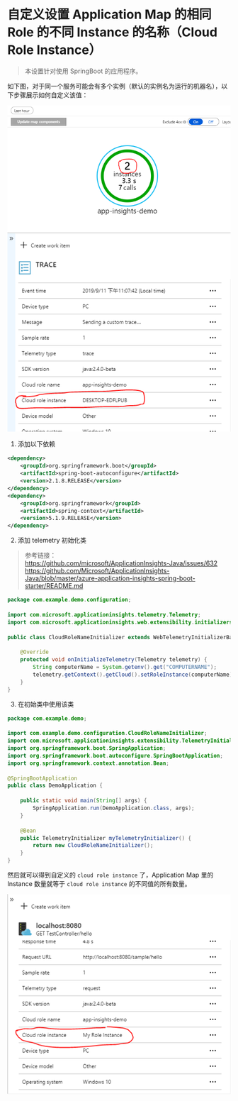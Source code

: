 # 自定义设置 Application Map 的相同 Role 的不同 Instance 的名称（Cloud Role Instance）

> 本设置针对使用 SpringBoot 的应用程序。

如下图，对于同一个服务可能会有多个实例（默认的实例名为运行的机器名），以下步骤展示如何自定义该值：

![cloud role instance](images/cloud-role-instance.png)
![telemetry model](images/telemetry-model.png)

1. 添加以下依赖
```xml
<dependency>
    <groupId>org.springframework.boot</groupId>
    <artifactId>spring-boot-autoconfigure</artifactId>
    <version>2.1.8.RELEASE</version>
</dependency>
<dependency>
    <groupId>org.springframework</groupId>
    <artifactId>spring-context</artifactId>
    <version>5.1.9.RELEASE</version>
</dependency>
```

2. 添加 telemetry 初始化类

> 参考链接：<br />
> https://github.com/microsoft/ApplicationInsights-Java/issues/632 <br />
> https://github.com/Microsoft/ApplicationInsights-Java/blob/master/azure-application-insights-spring-boot-starter/README.md

```java
package com.example.demo.configuration;

import com.microsoft.applicationinsights.telemetry.Telemetry;
import com.microsoft.applicationinsights.web.extensibility.initializers.WebTelemetryInitializerBase;

public class CloudRoleNameInitializer extends WebTelemetryInitializerBase {

    @Override
    protected void onInitializeTelemetry(Telemetry telemetry) {
        String computerName = System.getenv().get("COMPUTERNAME");
        telemetry.getContext().getCloud().setRoleInstance(computerName);
    }
}
```

3. 在初始类中使用该类
```java
package com.example.demo;

import com.example.demo.configuration.CloudRoleNameInitializer;
import com.microsoft.applicationinsights.extensibility.TelemetryInitializer;
import org.springframework.boot.SpringApplication;
import org.springframework.boot.autoconfigure.SpringBootApplication;
import org.springframework.context.annotation.Bean;

@SpringBootApplication
public class DemoApplication {

    public static void main(String[] args) {
        SpringApplication.run(DemoApplication.class, args);
    }

    @Bean
    public TelemetryInitializer myTelemetryInitializer() {
        return new CloudRoleNameInitializer();
    }
}
```

然后就可以得到自定义的 `cloud role instance` 了，Application Map 里的 Instance 数量就等于 `cloud role instance` 的不同值的所有数量。

![telemetry custom model](images/telemetry-custom-model.png)
